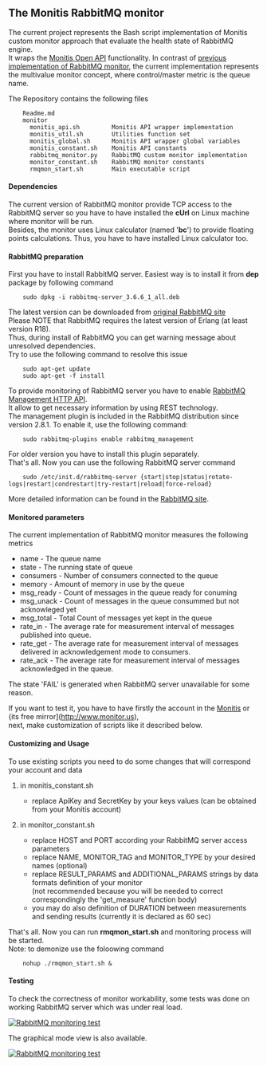 ## The Monitis RabbitMQ monitor

The current project represents the Bash script implementation of Monitis custom monitor approach that evaluate the health state of RabbitMQ engine.  
It wraps the [Monitis Open API](http://monitis.com/api/api.html) functionality.
In contrast of [previous implementation of RabbitMQ monitor](https://github.com/monitisexchange/Monitis-Linux-Scripts/tree/master/RabbitMQ_monitor), the current implementation represents the multivalue monitor concept, where control/master metric is the queue name.

The Repository contains the following files

        Readme.md
        monitor
          monitis_api.sh         Monitis API wrapper implementation
          monitis_util.sh        Utilities function set
          monitis_global.sh      Monitis API wrapper global variables
          monitis_constant.sh    Monitis API constants
          rabbitmq_monitor.py    RabbitMQ custom monitor implementation
          monitor_constant.sh    RabbitMQ monitor constants
          rmqmon_start.sh        Main executable script
 
#### Dependencies
The current version of RabbitMQ monitor provide TCP access to the RabbitMQ server so you have to have installed the __cUrl__ on Linux  machine where monitor will be run.  
Besides, the monitor uses Linux calculator (named '__bc__') to provide floating points calculations. Thus, you have to have installed Linux calculator too.  

#### RabbitMQ preparation
First you have to install RabbitMQ server. Easiest way is to install it from __dep__ package by following command

        sudo dpkg -i rabbitmq-server_3.6.6_1_all.deb

The latest version can be downloaded from [original RabbitMQ site](http://www.rabbitmq.com/install-debian.html)  
Please NOTE that RabbitMQ requires the latest version of Erlang (at least version R18).  
Thus, during install of RabbitMQ you can get warning message about unresolved dependencies.  
Try to use the following command to resolve this issue   

        sudo apt-get update
        sudo apt-get -f install

To provide monitoring of RabbitMQ server you have to enable [RabbitMQ Management HTTP API](http://hg.rabbitmq.com/rabbitmq-management/raw-file/rabbitmq_v2_8_6/priv/www/api/index.html).  
It allow to get necessary information by using REST technology.  
The management plugin is included in the RabbitMQ distribution since version 2.8.1. To enable it, use the following command:

        sudo rabbitmq-plugins enable rabbitmq_management

For older version you have to install this plugin separately.  
That's all. Now you can use the following RabbitMQ server command

        sudo /etc/init.d/rabbitmq-server {start|stop|status|rotate-logs|restart|condrestart|try-restart|reload|force-reload}

More detailed information can be found in the [RabbitMQ site](http://www.rabbitmq.com/).


#### Monitored parameters

The current implementation of RabbitMQ monitor measures the following metrics
  - name - The queue name
  - state - The running state of queue
  - consumers - Number of consumers connected to the queue
  - memory - Amount of memory in use by the queue
  - msg_ready - Count of messages in the queue ready for conuming
  - msg_unack - Count of messages in the queue consummed but not acknowleged yet
  - msg_total - Total Count of messages yet kept in the queue 
  - rate_in - The average rate for measurement interval of messages published into queue.
  - rate_get - The average rate for measurement interval of messages delivered in acknowledgement mode to consumers. 
  - rate_ack - The average rate for measurement interval of messages acknowledged in the queue.

The state 'FAIL' is generated when RabbitMQ server unavailable for some reason.  

If you want to test it, you have to have firstly the account in the [Monitis](http://www.monitis.com) or {its free mirror](http://www.monitor.us),   
next, make customization of scripts like it described below.  

#### Customizing and Usage 
To use existing scripts you need to do some changes that will correspond your account and data

  1. in monitis_constant.sh   

        - replace ApiKey and SecretKey by your keys values (can be obtained from your Monitis account)
        
  1. in monitor_constant.sh   

        - replace HOST and PORT according your RabbitMQ server access parameters
        - replace NAME, MONITOR_TAG and MONITOR_TYPE by your desired names (optional)
        - replace RESULT_PARAMS and ADDITIONAL_PARAMS strings by data formats definition of your monitor  
          (not recommended because you will be needed to correct correspondingly the 'get_measure' function body)
        - you may do also definition of DURATION between measurements and sending results (currently it is declared as 60 sec)
        
That's all. Now you can run __rmqmon_start.sh__ and monitoring process will be started.  
Note: to demonize use the foloowing command  

        nohup ./rmqmon_start.sh &

#### Testing 
To check the correctness of monitor workability, some tests was done on working RabbitMQ server which was under real load.  

<a href="http://i.imgur.com/yLO6JEg.png"><img src="http://i.imgur.com/yLO6JEg.png" title="RabbitMQ monitoring test" /></a>

The graphical mode view is also available.  

<a href="http://i.imgur.com/JimtYDa.png"><img src="http://i.imgur.com/JimtYDa.png" title="RabbitMQ monitoring test" /></a>




